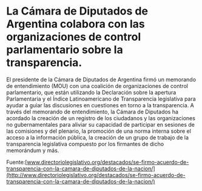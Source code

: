 # La Cámara de Diputados de Argentina colabora con las organizaciones de control parlamentario sobre la transparencia.

El presidente de la Cámara de Diputados de Argentina firmó un memorando de entendimiento (MOU) con una coalición de organizaciones de control parlamentario, que están utilizando la Declaración sobre la apertura  Parlamentaria y el Índice Latinoamericano de Transparencia legislativa para ayudar a guiar las discusiones en cuestiones en torno a la transparencia. A través del memorando de entendimiento, la Cámara de Diputados ha acordado la creación de un registro de los ciudadanos y las organizaciones no gubernamentales para aliviar su capacidad de participar en sesiones de las comisiones y del plenario, la promoción de una norma interna sobre el acceso a la información pública, la creación de un grupo de trabajo de la transparencia legislativa compuesto por los firmantes de dicho memorándum y más.

Fuente:[www.directoriolegislativo.org/destacados/se-firmo-acuerdo-de-transparencia-con-la-camara-de-diputados-de-la-nacion/](http://www.directoriolegislativo.org/destacados/se-firmo-acuerdo-de-transparencia-con-la-camara-de-diputados-de-la-nacion/)
